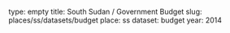 type: empty
title: South Sudan / Government Budget
slug: places/ss/datasets/budget
place: ss
dataset: budget
year: 2014
